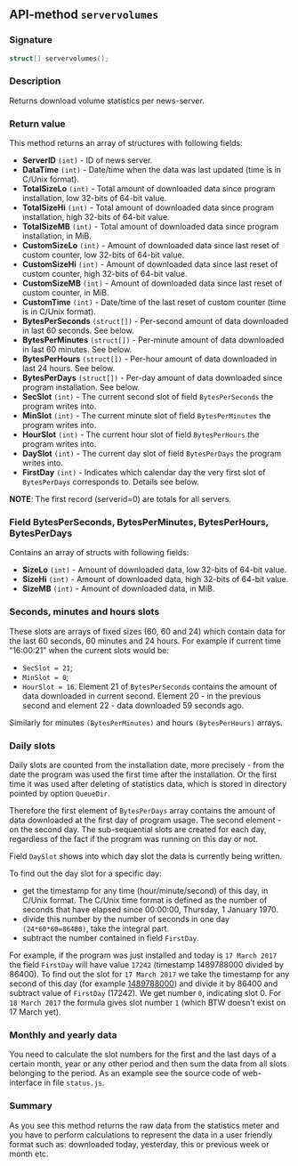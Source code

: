 ## API-method `servervolumes`

### Signature
``` c++
struct[] servervolumes();
```

### Description
Returns download volume statistics per news-server.

### Return value
This method returns an array of structures with following fields:

- **ServerID** `(int)` - ID of news server.
- **DataTime** `(int)` - Date/time when the data was last updated (time is in C/Unix format).
- **TotalSizeLo** `(int)` - Total amount of downloaded data since program installation, low 32-bits of 64-bit value.
- **TotalSizeHi** `(int)` - Total amount of downloaded data since program installation, high 32-bits of 64-bit value.
- **TotalSizeMB** `(int)` - Total amount of downloaded data since program installation, in MiB.
- **CustomSizeLo** `(int)` - Amount of downloaded data since last reset of custom counter, low 32-bits of 64-bit value.
- **CustomSizeHi** `(int)` - Amount of downloaded data since last reset of custom counter, high 32-bits of 64-bit value.
- **CustomSizeMB** `(int)` - Amount of downloaded data since last reset of custom counter, in MiB.
- **CustomTime** `(int)` - Date/time of the last reset of custom counter (time is in C/Unix format).
- **BytesPerSeconds** `(struct[])` - Per-second amount of data downloaded in last 60 seconds. See below.
- **BytesPerMinutes** `(struct[])` - Per-minute amount of data downloaded in last 60 minutes. See below.
- **BytesPerHours** `(struct[])` - Per-hour amount of data downloaded in last 24 hours. See below.
- **BytesPerDays** `(struct[])` - Per-day amount of data downloaded since program installation. See below.
- **SecSlot** `(int)` - The current second slot of field `BytesPerSeconds` the program writes into.
- **MinSlot** `(int)` - The current minute slot of field `BytesPerMinutes` the program writes into.
- **HourSlot** `(int)` - The current hour slot of field `BytesPerHours` the program writes into.
- **DaySlot** `(int)` - The current day slot of field `BytesPerDays` the program writes into.
- **FirstDay** `(int)` - Indicates which calendar day the very first slot of `BytesPerDays` corresponds to. Details see below.

**NOTE**: The first record (serverid=0) are totals for all servers.

### Field BytesPerSeconds, BytesPerMinutes, BytesPerHours, BytesPerDays
Contains an array of structs with following fields:

- **SizeLo** `(int)` - Amount of downloaded data, low 32-bits of 64-bit value.
- **SizeHi** `(int)` - Amount of downloaded data, high 32-bits of 64-bit value.
- **SizeMB** `(int)` - Amount of downloaded data, in MiB.

### Seconds, minutes and hours slots
These slots are arrays of fixed sizes (60, 60 and 24) which contain data for the last 60 seconds, 60 minutes and 24 hours. For example if current time “16:00:21” when the current slots would be:

- `SecSlot = 21`;
- `MinSlot = 0`;
- `HourSlot = 16`.
Element 21 of `BytesPerSeconds` contains the amount of data downloaded in current second. Element 20 - in the previous second and element 22 - data downloaded 59 seconds ago.

Similarly for minutes `(BytesPerMinutes)` and hours `(BytesPerHours)` arrays.

### Daily slots
Daily slots are counted from the installation date, more precisely - from the date the program was used the first time after the installation. Or the first time it was used after deleting of statistics data, which is stored in directory pointed by option `QueueDir`.

Therefore the first element of `BytesPerDays` array contains the amount of data downloaded at the first day of program usage. The second element - on the second day. The sub-sequential slots are created for each day, regardless of the fact if the program was running on this day or not.

Field `DaySlot` shows into which day slot the data is currently being written.

To find out the day slot for a specific day:

- get the timestamp for any time (hour/minute/second) of this day, in C/Unix format. The C/Unix time format is defined as the number of seconds that have elapsed since 00:00:00, Thursday, 1 January 1970.
- divide this number by the number of seconds in one day `(24*60*60=86400)`, take the integral part.
- subtract the number contained in field `FirstDay`.

For example, if the program was just installed and today is `17 March 2017` the field `FirstDay` will have value `17242` (timestamp 1489788000 divided by 86400). To find out the slot for `17 March 2017` we take the timestamp for any second of this day (for example [1489788000](http://www.unixtimestamp.com/)) and divide it by 86400 and subtract value of `FirstDay` (17242). We get number `0`, indicating slot 0. For `18 March 2017` the formula gives slot number `1` (which BTW doesn’t exist on 17 March yet).

### Monthly and yearly data
You need to calculate the slot numbers for the first and the last days of a certain month, year or any other period and then sum the data from all slots belonging to the period. As an example see the source code of web-interface in file `status.js`.

### Summary
As you see this method returns the raw data from the statistics meter and you have to perform calculations to represent the data in a user friendly format such as: downloaded today, yesterday, this or previous week or month etc.
